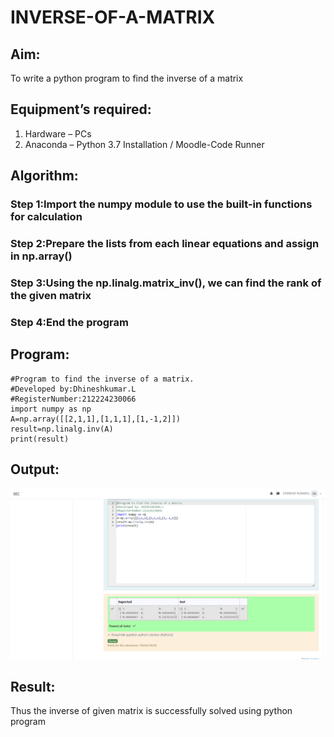 # INVERSE-OF-A-MATRIX
## Aim:
To write a python program to find the inverse of a matrix
## Equipment’s required:
1. 	Hardware – PCs
2. 	Anaconda – Python 3.7 Installation / Moodle-Code Runner
## Algorithm:
### Step 1:Import the numpy module to use the built-in functions for calculation
### Step 2:Prepare the lists from each linear equations and assign in np.array()
### Step 3:Using the np.linalg.matrix_inv(), we can find the rank of the given matrix
### Step 4:End the program

## Program:
```
#Program to find the inverse of a matrix.
#Developed by:Dhineshkumar.L
#RegisterNumber:212224230066
import numpy as np 
A=np.array([[2,1,1],[1,1,1],[1,-1,2]])
result=np.linalg.inv(A)
print(result)
```
## Output:
![alt text](<Screenshot 2025-04-10 142736-1.png>)
## Result:
Thus the inverse of given matrix is successfully solved using python program

